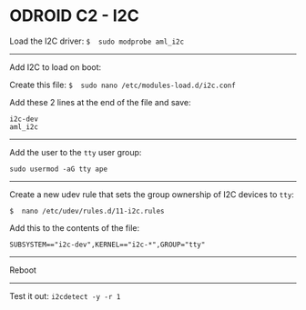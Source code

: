 # ODROID C2 - I2C

Load the I2C driver:
`$	sudo modprobe aml_i2c`

---

Add I2C to load on boot:


Create this file:
`$	sudo nano /etc/modules-load.d/i2c.conf`


Add these 2 lines at the end of the file and save:
```
i2c-dev
aml_i2c
```


---

Add the user to the `tty` user group:

`sudo usermod -aG tty ape`

---

Create a new udev rule that sets the group ownership of I2C devices to `tty`:

`$	nano /etc/udev/rules.d/11-i2c.rules`

Add this to the contents of the file:


```
SUBSYSTEM=="i2c-dev",KERNEL=="i2c-*",GROUP="tty"
```

---

Reboot

---

Test it out:
`i2cdetect -y -r 1`
